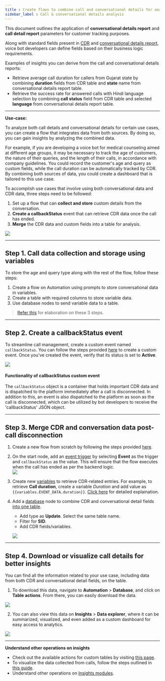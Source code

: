 ```yaml
---
title : Create flows to combine call and conversational details for analysis
sidebar_label : Call & conversational details analysis 
---
```


This document outlines the application of **conversational details report** and **call detail report** parameters for customer tracking purposes.

Along with standard fields present in [CDR](https://docs.yellow.ai/docs/cookbooks/voice-as-channel/reporting/cdr) and [conversational details report](https://docs.yellow.ai/docs/cookbooks/voice-as-channel/reporting/convdata), voice bot developers can define fields based on their business logic requirements.

Examples of insights you can derive from the call and conversational details reports: 
- Retrieve average call duration for callers from Gujarat state by combining **duration** fields from CDR table and **state** name from conversational details report table.
- Retrieve the success rate for answered calls with Hindi language selection by combining **call status** field from CDR table and selected **language** from conversational details report table.

------------

**Use-case:** 

To analyze both call details and conversational details for certain use cases, you can create a flow that integrates data from both sources. By doing so, you can gain insights by analyzing the combined data.

For example, if you are developing a voice bot for medical counseling aimed at different age groups, it may be necessary to track the age of customers, the nature of their queries, and the length of their calls, in accordance with company guidelines. You could record the customer's age and query as custom fields, while the call duration can be automatically tracked by CDR. By combining both sources of data, you could create a dashboard that is tailored to this use case.


To accomplish use cases that involve using both conversational data and CDR data, three steps need to be followed:
1. Set up a flow that can **collect and store** custom details from the conversation.
2. **Create a callbackStatus** event that can retrieve CDR data once the call has ended.
3. **Merge** the CDR data and custom fields into a table for analysis.

![](https://i.imgur.com/026bBkJ.png)


-----

## Step 1. Call data collection and storage using variables

To store the age and query type along with the rest of the flow, follow these steps:

1. Create a flow on Automation using prompts to  store conversational data in variables.
2. Create a table with required columns to store variable data. 
3. Use database nodes to send variable data to a table. 

> [Refer this](https://docs.yellow.ai/docs/cookbooks/voice-as-channel/reporting/convdata#1-create-a-flow-to-collect-and-store-custom-details-from-calls) for elaboration on these 3 steps. 


------



## Step 2. Create a callbackStatus event

To streamline call management, create a custom event named `callbackStatus`. You can follow the steps provided [here](https://docs.yellow.ai/docs/platform_concepts/studio/events/event-hub#-8-custom-events) to create a custom event. Once you've created the event, verify that its status is set to **Active**.
 
![](https://i.imgur.com/TA01UPR.png)


#### Functionality of callbackStatus custom event

The `callbackStatus` object is a container that holds important CDR data and is dispatched to the platform immediately after a call is disconnected. In addition to this, an event is also dispatched to the platform as soon as the call is disconnected, which can be utilized by bot developers to receive the 'callbackStatus' JSON object.

------

## Step 3. Merge  CDR and conversation data post-call disconnection

1. Create a new flow from scratch by following the steps provided [here](https://docs.yellow.ai/docs/platform_concepts/studio/build/Flows/journeys#2-create-a-flow).
2. On the start node, add an [event trigger](https://docs.yellow.ai/docs/platform_concepts/studio/build/Flows/configureflow#trigger-flow-using-event) by selecting **Event** as the trigger and `callbackStatus` as the value. This will ensure that the flow executes when the call has ended as per the backend logic.     
    ![](https://i.imgur.com/5xbfRqM.png)
3. Create new [variables](https://docs.yellow.ai/docs/platform_concepts/studio/build/bot-variables#-3-create-a-variable) to retrieve CDR-related entries. For example, to retrieve **Call duration**, create a variable *Duration* and add value as `{{variables.EVENT_DATA.duration}}`. [Click here](https://docs.yellow.ai/docs/cookbooks/voice-as-channel/reporting/variables#variables-available-for-disconnected-calls) for detailed explaination. 
4. Add a [database](https://docs.yellow.ai/docs/platform_concepts/studio/build/nodes/action-nodes-overview/database-node) node to combine CDR and conversational detail fields [into one table](https://docs.yellow.ai/docs/cookbooks/voice-as-channel/reporting/convdata#step-1-create-a-flow-to-store-data-in-variables).   
    - Add type as **Update**. Select the same table name. 
    - Filter for **SID**.
    - Add CDR fields/variables. 

    ![](https://imgur.com/kUzOlr2.png)
   


------

## Step 4. Download or visualize call  details for better insights

You can find all the information related to your use case, including data from both CDR and conversational detail fields, on the table.

1. To download this data, navigate to **Automation** > **Database**, and click on **Table actions**. From there, you can easily download the data.

![](https://i.imgur.com/bZZlNeW.png)

2. You can also view this data on **Insights** > **Data explorer**, where it can be summarized, visualized, and even added as a custom dashboard for easy access to analytics.

![](https://i.imgur.com/Xyig1o0.png)


---------

**Understand other operations on insights**

- Check out the available actions for custom tables by visiting [this page](https://docs.yellow.ai/docs/platform_concepts/growth/dataexplorer/customtables).    
- To visualize the data collected from calls, follow the steps outlined in [this guide](https://docs.yellow.ai/docs/cookbooks/voice-as-channel/reporting/cdr).
- Understand other operations on [Insights modules](https://docs.yellow.ai/docs/platform_concepts/growth/introductiontoinsights). 
